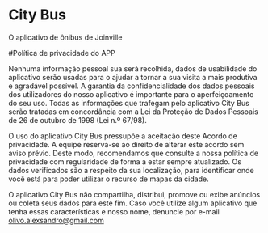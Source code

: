 # City Bus
O aplicativo de ônibus de Joinville

#Política de privacidade do APP

Nenhuma informação pessoal sua será recolhida, dados de usabilidade do aplicativo serão usadas para o ajudar a tornar a sua visita a mais produtiva e agradável possível. A garantia da confidencialidade dos dados pessoais dos utilizadores do nosso aplicativo é importante para o aperfeiçoamento do seu uso. Todas as informações que trafegam pelo aplicativo City Bus serão tratadas em concordância com a Lei da Proteção de Dados Pessoais de 26 de outubro de 1998 (Lei n.º 67/98).

O uso do aplicativo City Bus pressupõe a aceitação deste Acordo de privacidade. A equipe reserva-se ao direito de alterar este acordo sem aviso prévio. Deste modo, recomendamos que consulte a nossa política de privacidade com regularidade de forma a estar sempre atualizado. Os dados verificados são a respeito da sua localização, para identificar onde você está para poder utilizar o recurso de mapas da cidade.

O aplicativo City Bus não compartilha, distribui, promove ou exibe anúncios ou coleta seus dados para este fim. Caso você utilize algum aplicativo que tenha essas características e nosso nome, denuncie por e-mail olivo.alexsandro@gmail.com
                                                               
